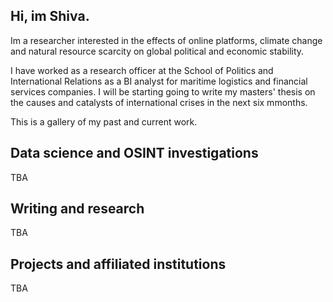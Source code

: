 ## Hi, im Shiva.
Im a researcher interested in the effects of online platforms, climate change and natural resource scarcity on global political and economic stability. 
  
I have worked as a research officer at the School of Politics and International Relations as a BI analyst for maritime logistics and financial services companies. I will be starting going to write my masters' thesis on the causes and catalysts of international crises in the next six mmonths. 

This is a gallery of my past and current work.


## Data science and OSINT investigations 
TBA


## Writing and research 
TBA


## Projects and affiliated institutions 
TBA

